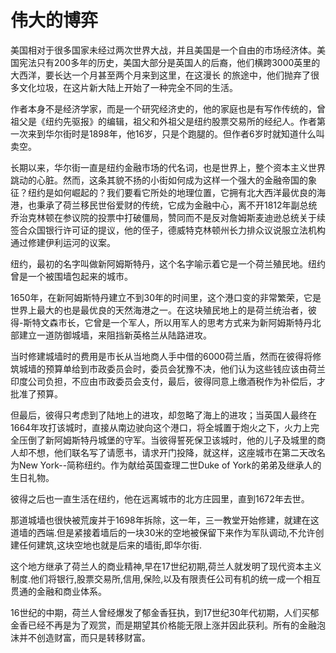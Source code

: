 # 伟大的博弈

美国相对于很多国家未经过两次世界大战，并且美国是一个自由的市场经济体。美国宪法只有200多年的历史，美国大部分是英国人的后裔，他们横跨3000英里的大西洋，要长达一个月甚至两个月来到这里，在这漫长 的旅途中，他们抛弃了很多文化垃圾，在这片新大陆上开始了一种完全不同的生活。

作者本身不是经济学家，而是一个研究经济史的，他的家庭也是有写作传统的，曾祖父是《纽约先驱报》的编辑，祖父和外祖父是纽约股票交易所的经纪人。作者第一次来到华尔街时是1898年，他16岁，只是个跑腿的。但作者6岁时就知道什么叫卖空。

长期以来，华尔街一直是纽约金融市场的代名词，也是世界上，整个资本主义世界跳动的心脏。然而，这条其貌不扬的小街如何成为这样一个强大的金融帝国的象征？纽约是如何崛起的？我们要看它所处的地理位置，它拥有北大西洋最优良的海港，也秉承了荷兰移民世俗爱财的传统，它成为金融中心，离不开1812年副总统乔治克林顿在参议院的投票中打破僵局，赞同而不是反对詹姆斯麦迪逊总统关于续签合众国银行许可证的提议，他的侄子，德威特克林顿州长力排众议说服立法机构通过修建伊利运河的议案。

纽约，最初的名字叫做新阿姆斯特丹，这个名字喻示着它是一个荷兰殖民地。纽约曾是一个被围墙包起来的城市。

1650年，在新阿姆斯特丹建立不到30年的时间里，这个港口变的非常繁荣，它是世界上最大的也是最优良的天然海港之一。在这块殖民地上的是荷兰统治者，彼得-斯特文森市长，它曾是一个军人，所以用军人的思考方式来为新阿姆斯特丹北部建立一道防御城墙，来阻挡新英格兰从陆路进攻。

当时修建城墙时的费用是市长从当地商人手中借的6000荷兰盾，然而在彼得将修筑城墙的预算单给到市政委员会时，委员会犹豫不决，他们认为这些钱应该由荷兰印度公司负担，不应由市政委员会支付，最后，彼得同意上缴酒税作为补偿后，才批准了预算。

但最后，彼得只考虑到了陆地上的进攻，却忽略了海上的进攻；当英国人最终在1664年攻打该城时，直接从南边驶向这个港口，将全城置于炮火之下，火力上完全压倒了新阿姆斯特丹城堡的守军。当彼得誓死保卫该城时，他的儿子及城里的商人却不想，他们联名写了请愿书，请求开门投降，就这样，这座城市在第二天改名为New York--简称纽约。作为献给英国查理二世Duke of York的弟弟及继承人的生日礼物。

彼得之后也一直生活在纽约，他在远离城市的北方庄园里，直到1672年去世。

那道城墙也很快被荒废并于1698年拆除，这一年，三一教堂开始修建，就建在这道墙的西端.但是紧接着墙后的一块30米的空地被保留下来作为军队调动,不允许创建任何建筑,这块空地也就是后来的墙街,即华尔街.

这个地方继承了荷兰人的商业精神,早在17世纪初期,荷兰人就发明了现代资本主义制度.他们将银行,股票交易所,信用,保险,以及有限责任公司有机的统一成一个相互贯通的金融和商业体系。

16世纪的中期，荷兰人曾经爆发了郁金香狂执，到17世纪30年代初期，人们买郁金香已经不再是为了观赏，而是期望其价格能无限上涨并因此获利。所有的金融泡沫并不创造财富，而只是转移财富。

